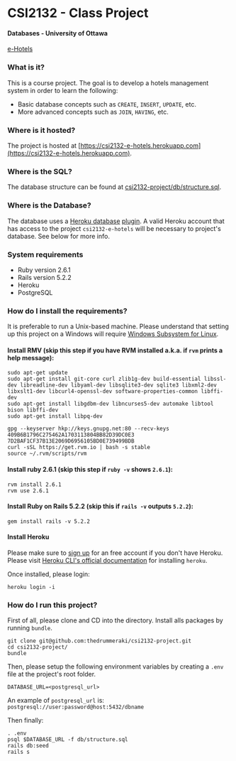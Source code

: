 # CSI2132 - Class Project
#### Databases - University of Ottawa

[e-Hotels](https://csi2132-e-hotels.herokuapp.com)

### What is it?
This is a course project. The goal is to develop a hotels management system in order to learn the following:
- Basic database concepts such as `CREATE`, `INSERT`, `UPDATE`, etc.
- More advanced concepts such as `JOIN`, `HAVING`, etc.

### Where is it hosted?
The project is hosted at [https://csi2132-e-hotels.herokuapp.com](https://csi2132-e-hotels.herokuapp.com).

### Where is the SQL?
The database structure can be found at [csi2132-project/db/structure.sql](https://github.com/thedrummeraki/csi2132-project/tree/master/db/structure.sql).

### Where is the Database?
The database uses a [Heroku database](https://devcenter.heroku.com/articles/heroku-postgresql)
[plugin](https://elements.heroku.com/addons/heroku-postgresql). A valid Heroku account that has access to the
project `csi2132-e-hotels` will be necessary to project's database. See below for more info.

### System requirements
- Ruby version 2.6.1
- Rails version 5.2.2
- Heroku
- PostgreSQL

### How do I install the requirements?
It is preferable to run a Unix-based machine. Please understand that setting up this project on a Windows
will require [Windows Subsystem for Linux](https://docs.microsoft.com/en-us/windows/wsl/install-win10).

#### Install RMV (skip this step if you have RVM installed a.k.a. if `rvm` prints a help message):
```
sudo apt-get update
sudo apt-get install git-core curl zlib1g-dev build-essential libssl-dev libreadline-dev libyaml-dev libsqlite3-dev sqlite3 libxml2-dev libxslt1-dev libcurl4-openssl-dev software-properties-common libffi-dev
sudo apt-get install libgdbm-dev libncurses5-dev automake libtool bison libffi-dev
sudo apt-get install libpq-dev

gpg --keyserver hkp://keys.gnupg.net:80 --recv-keys 409B6B1796C275462A1703113804BB82D39DC0E3 7D2BAF1CF37B13E2069D6956105BD0E739499BDB
curl -sSL https://get.rvm.io | bash -s stable
source ~/.rvm/scripts/rvm
```

#### Install ruby 2.6.1 (skip this step if `ruby -v` shows `2.6.1`):
```
rvm install 2.6.1
rvm use 2.6.1
```

#### Install Ruby on Rails 5.2.2 (skip this if `rails -v` outputs `5.2.2`):
```
gem install rails -v 5.2.2
```

#### Install Heroku
Please make sure to [sign up](https://signup.heroku.com/) for an free account if you don't have Heroku.
Please visit [Heroku CLI's official documentation](https://devcenter.heroku.com/articles/heroku-cli) for installing
`heroku`.

Once installed, please login:
```
heroku login -i
```

### How do I run this project?
First of all, please clone and CD into the directory. Install alls packages by
running `bundle`.
```
git clone git@github.com:thedrummeraki/csi2132-project.git
cd csi2132-project/
bundle
```

Then, please setup the following environment variables by creating a `.env` file at the project's root folder.
```
DATABASE_URL=<postgresql_url>
```

An example of `postgresql_url` is: `postgresql://user:password@host:5432/dbname`

Then finally:
```
. .env
psql $DATABASE_URL -f db/structure.sql
rails db:seed
rails s
```
